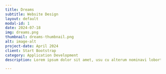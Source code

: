 ```yaml
---
title: Dreams
subtitle: Website Design
layout: default
modal-id: 1
date: 2024-07-18
img: dreams.png
thumbnail: dreams-thumbnail.png
alt: image-alt
project-date: April 2024
client: Start Bootstrap
category: Application Development
description: Lorem ipsum dolor sit amet, usu cu alterum nominavi lobortis. At duo novum diceret. Tantas apeirian vix et, usu sanctus postulant inciderint ut, populo diceret necessitatibus in vim. Cu eum dicam feugiat noluisse.

---
```


